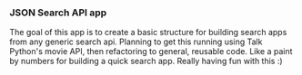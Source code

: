 ### JSON Search API app

The goal of this app is to create a basic structure for building search 
apps from any generic search api. Planning to get this running using Talk Python's movie API,
then refactoring to general, reusable code. Like a paint by numbers for building a quick search
app. Really having fun with this :)